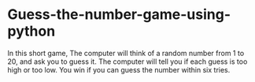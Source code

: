 # Guess-the-number-game-using-python
In this short game, The computer will think of a random number from 1 to 20, and ask you to guess it. The computer will tell you if each guess is too high or too low. You win if you can guess the number within six tries.
